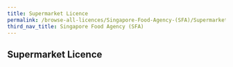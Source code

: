 ```yaml
---
title: Supermarket Licence
permalink: /browse-all-licences/Singapore-Food-Agency-(SFA)/Supermarket-Licence
third_nav_title: Singapore Food Agency (SFA)
---
```

## Supermarket Licence
